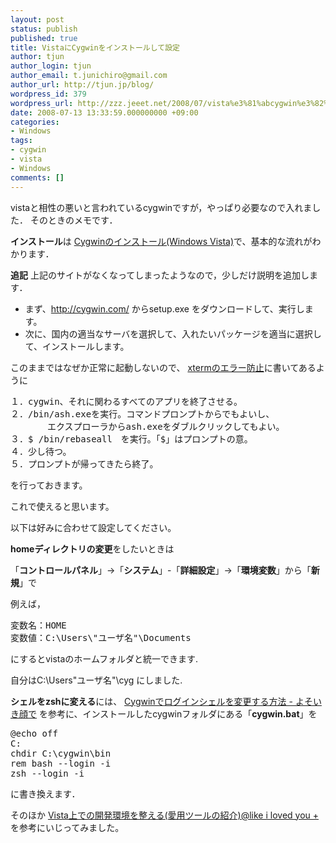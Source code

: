 ```yaml
---
layout: post
status: publish
published: true
title: VistaにCygwinをインストールして設定
author: tjun
author_login: tjun
author_email: t.junichiro@gmail.com
author_url: http://tjun.jp/blog/
wordpress_id: 379
wordpress_url: http://zzz.jeeet.net/2008/07/vista%e3%81%abcygwin%e3%82%92%e3%82%a4%e3%83%b3%e3%82%b9%e3%83%88%e3%83%bc%e3%83%ab%e3%81%97%e3%81%a6%e8%a8%ad%e5%ae%9a/
date: 2008-07-13 13:33:59.000000000 +09:00
categories:
- Windows
tags:
- cygwin
- vista
- Windows
comments: []
---
```

vistaと相性の悪いと言われているcygwinですが，やっぱり必要なので入れました．
そのときのメモです．

<strong>インストール</strong>は
<a href="http://www.cis.twcu.ac.jp/%7Eosada/comp2a/cygwin-vista.html">Cygwinのインストール(Windows Vista)</a>で、基本的な流れがわかります．

**追記**
上記のサイトがなくなってしまったようなので，少しだけ説明を追加します．

<ul>
	<li>まず、<a href="http://cygwin.com/" alt="cygwin.com">http://cygwin.com/</a> からsetup.exe をダウンロードして、実行します。</li>
	<li>次に、国内の適当なサーバを選択して、入れたいパッケージを適当に選択して、インストールします。</li>
</ul>


このままではなぜか正常に起動しないので、
<a href="http://blogs.yahoo.co.jp/eguchium/36260060.html">xtermのエラー防止</a>に書いてあるように
<pre>
１．cygwin、それに関わるすべてのアプリを終了させる。
２．/bin/ash.exeを実行。コマンドプロンプトからでもよいし、
       エクスプローラからash.exeをダブルクリックしてもよい。
３．$ /bin/rebaseall　を実行。「$」はプロンプトの意。
４．少し待つ。
５．プロンプトが帰ってきたら終了。
</pre>
を行っておきます。


これで使えると思います。


以下は好みに合わせて設定してください。

<strong>homeディレクトリの変更</strong>をしたいときは


「<strong>コントロールパネル</strong>」->「<strong>システム</strong>」-「<strong>詳細設定</strong>」->「<strong>環境変数</strong>」から「<strong>新規</strong>」で

例えば，
<pre>変数名：HOME
変数値：C:\Users\"ユーザ名"\Documents</pre>

にするとvistaのホームフォルダと統一できます.

自分はC:\Users\"ユーザ名"\cyg
にしました.

<strong>シェルをzshに変える</strong>には、
<a href="http://d.hatena.ne.jp/haradats/20061112/p4%3E%3Cspan%20class=" highlight="">Cygwinで<span class="highlight">ログインシェル</span>を変更する方法 - よそいき顔で</a>
を参考に、インストールしたcygwinフォルダにある「<b>cygwin.bat</b>」を
<pre>@echo off
C:
chdir C:\cygwin\bin
rem bash --login -i
zsh --login -i</pre>
に書き換えます．


そのほか
<a href="http://blog.lilyx.net/2008/02/22/vista-development-environment/">Vista上での開発環境を整える(愛用ツールの紹介)@like i loved you +</a>
を参考にいじってみました。
